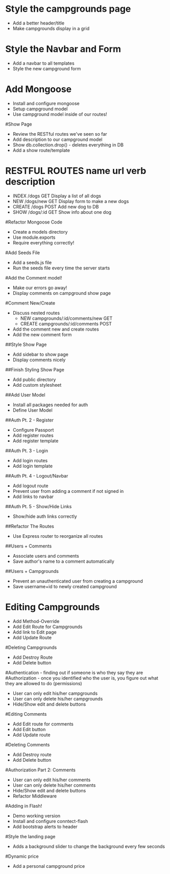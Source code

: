 # Style the campgrounds page
- Add a better header/title
- Make campgrounds display in a grid

# Style the Navbar and Form
- Add a navbar to all templates
- Style the new campground form

# Add Mongoose
- Install and configure mongoose
- Setup campground model
- Use campground model inside of our routes!

#Show Page
- Review the RESTful routes we've seen so far
- Add description to our campground model
- Show db.collection.drop() - deletes everything in DB
- Add a show route/template

RESTFUL ROUTES
name        url         verb        description
===============================================================
- INDEX     /dogs       GET         Display a list of all dogs
- NEW       /dogs/new   GET         Display form to make a new dogs
- CREATE    /dogs       POST        Add new dog to DB
- SHOW      /dogs/:id   GET         Show info about one dog 


#Refactor Mongoose Code
- Create a models directory
- Use module.exports
- Require everything correctly!

#Add Seeds File
- Add a seeds.js file
- Run the seeds file every time the server starts

#Add the Comment model!
- Make our errors go away!
- Display comments on campground show page

#Comment New/Create
- Discuss nested routes
    - NEW       campgrounds/:id/comments/new    GET
    - CREATE    campgrounds/:id/comments        POST
- Add the comment new and create routes
- Add the new comment form

##Style Show Page
- Add sidebar to show page
- Display comments nicely

##Finish Styling Show Page
- Add public directory
- Add custom stylesheet

##Add User Model
- Install all packages needed for auth
- Define User Model

##Auth Pt. 2 - Register
- Configure Passport
- Add register routes
- Add register template

##Auth Pt. 3 - Login
- Add login routes
- Add login template

##Auth Pt. 4 - Logout/Navbar
- Add logout route
- Prevent user from adding a comment if not signed in
- Add links to navbar

##Auth Pt. 5 - Show/Hide Links
- Show/hide auth links correctly

##Refactor The Routes
- Use Express router to reorganize all routes

##Users + Comments
- Associate users and comments
- Save author's name to a comment automatically

##Users + Campgrounds
- Prevent an unauthenticated user from creating a campground
- Save username+id to newly created campground

# Editing Campgrounds
- Add Method-Override
- Add Edit Route for Campgrounds
- Add link to Edit page
- Add Update Route

#Deleting Campgrounds
- Add Destroy Route
- Add Delete button

#Authentication - finding out if someone is who they say they are
#Authorization - once you identified who the user is, you figure out what they are allowed to do (permissions)
- User can only edit his/her campgrounds
- User can only delete his/her campgrounds
- Hide/Show edit and delete buttons

#Editing Comments
- Add Edit route for comments
- Add Edit button
- Add Update route

<!--/campgrounds/:id/edit-->
<!--/campgrounds/:id/comments/:comment_id/edit-->

#Deleting Comments
- Add Destroy route
- Add Delete button

<!--Campground Destroy Route: /campgrounds/:id-->
<!--Comment Destroy Route: /campgrounds/:id/comments/:comment_id-->

#Authorization Part 2: Comments
- User can only edit his/her comments
- User can only delete his/her comments
- Hide/Show edit and delete buttons
- Refactor Middleware

#Adding in Flash!
- Demo working version
- Install and configure conntect-flash
- Add bootstrap alerts to header

#Style the landing page
- Adds a background slider to change the background every few seconds

#Dynamic price
- Add a personal campground price